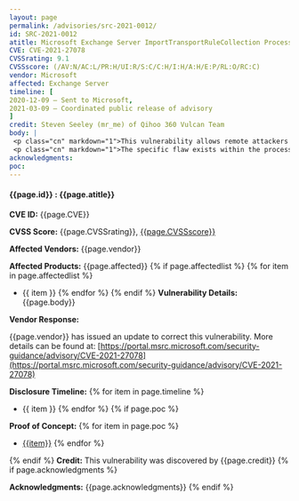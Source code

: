 ```yaml
---
layout: page
permalink: /advisories/src-2021-0012/
id: SRC-2021-0012
atitle: Microsoft Exchange Server ImportTransportRuleCollection ProcessE15Format Remote Code Execution Vulnerability (patch bypass)
CVE: CVE-2021-27078
CVSSrating: 9.1
CVSSscore: (/AV:N/AC:L/PR:H/UI:R/S:C/C:H/I:H/A:H/E:P/RL:O/RC:C)
vendor: Microsoft
affected: Exchange Server
timeline: [
2020-12-09 – Sent to Microsoft,
2021-03-09 – Coordinated public release of advisory
]
credit: Steven Seeley (mr_me) of Qihoo 360 Vulcan Team
body: |
 <p class="cn" markdown="1">This vulnerability allows remote attackers to execute arbitrary code on affected installations of Exchange Server. Authentication with the "Records Management" role is required to exploit this vulnerability.</p>
 <p class="cn" markdown="1">The specific flaw exists within the processing of the Import-TransportRuleCollection cmdlet. The issue results from the lack of proper validation of a user-supplied rule collection. An attacker can leverage this vulnerability to execute code in the context of SYSTEM.</p>
acknowledgments:
poc:
---
```


#### **{{page.id}} : {{page.atitle}}**

**CVE ID:**
{{page.CVE}}

**CVSS Score:**
{{page.CVSSrating}}, [{{page.CVSSscore}}](https://nvd.nist.gov/vuln-metrics/cvss/v3-calculator?vector={{page.CVSSscore}})

**Affected Vendors:**
{{page.vendor}}

**Affected Products:**
{{page.affected}}
{% if page.affectedlist %}
{% for item in page.affectedlist %}
  - {{ item }}
{% endfor %}
{% endif %}
**Vulnerability Details:**
{{page.body}}

**Vendor Response:**

{{page.vendor}} has issued an update to correct this vulnerability. More details can be found at: [https://portal.msrc.microsoft.com/security-guidance/advisory/CVE-2021-27078](https://portal.msrc.microsoft.com/security-guidance/advisory/CVE-2021-27078)

**Disclosure Timeline:**
{% for item in page.timeline %}
  - {{ item }}
{% endfor %}
{% if page.poc %}

**Proof of Concept:**
{% for item in page.poc %}
  - [{{item}}]({{item}})
{% endfor %}

{% endif %}
**Credit:**
This vulnerability was discovered by {{page.credit}}
{% if page.acknowledgments %}

**Acknowledgments:**
{{page.acknowledgments}}
{% endif %}
